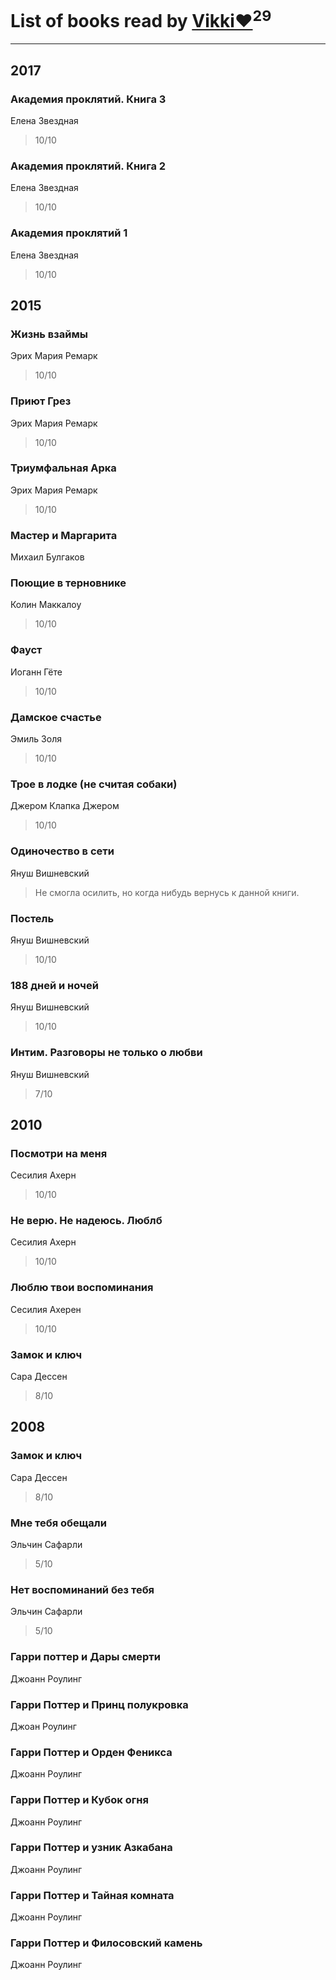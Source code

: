 # List of books read by [Vikki❤️](https://my.mail.ru/mail/viktoriya.byk/)<sup>29</sup>
---

## 2017

### Академия проклятий. Книга 3
Елена Звездная
> 10/10


### Академия проклятий. Книга 2
Елена Звездная
> 10/10


### Академия проклятий 1
Елена Звездная
> 10/10



## 2015

### Жизнь взаймы
Эрих Мария Ремарк
> 10/10


### Приют Грез
Эрих Мария Ремарк
> 10/10


### Триумфальная Арка
Эрих Мария Ремарк
> 10/10


### Мастер и Маргарита
Михаил Булгаков


### Поющие в терновнике
Колин Маккалоу
> 10/10


### Фауст
Иоганн Гёте
> 10/10


### Дамское счастье
Эмиль Золя
> 10/10


### Трое в лодке (не считая собаки)
Джером Клапка Джером
> 10/10


### Одиночество в сети
Януш Вишневский
> Не смогла осилить, но когда нибудь вернусь к данной книги.


### Постель
Януш Вишневский
> 10/10


### 188 дней и ночей
Януш Вишневский
> 10/10


### Интим. Разговоры не только о любви
Януш Вишневский
> 7/10



## 2010

### Посмотри на меня
Сесилия Ахерн
> 10/10


### Не верю. Не надеюсь. Люблб
Сесилия Ахерн
> 10/10


### Люблю твои воспоминания
Сесилия Ахерен
> 10/10


### Замок и ключ
Сара Дессен
> 8/10



## 2008

### Замок и ключ
Сара Дессен
> 8/10


### Мне тебя обещали
Эльчин Сафарли
> 5/10


### Нет воспоминаний без тебя
Эльчин Сафарли
> 5/10


### Гарри поттер и Дары смерти
Джоанн Роулинг


### Гарри Поттер и Принц полукровка
Джоан Роулинг


### Гарри Поттер и Орден Феникса
Джоанн Роулинг


### Гарри Поттер и Кубок огня
Джоанн Роулинг


### Гарри Поттер и узник Азкабана
Джоанн Роулинг


### Гарри Поттер и Тайная комната
Джоанн Роулинг


### Гарри Поттер и Филосовский камень
Джоанн Роулинг



